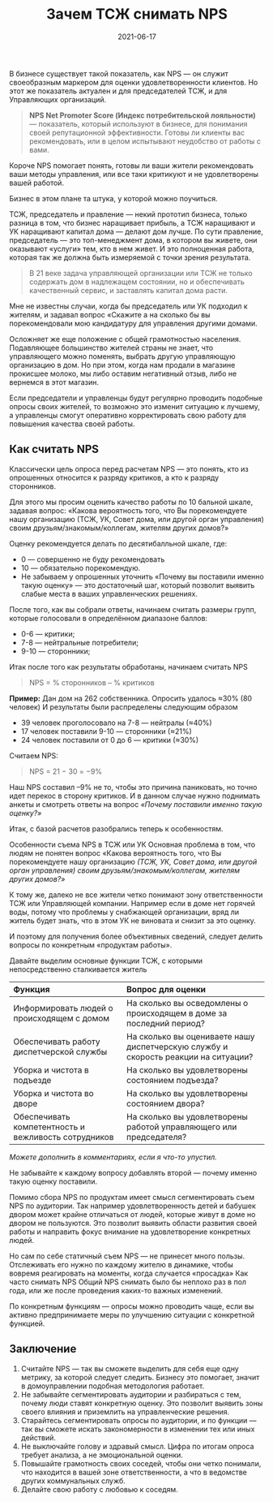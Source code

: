 ﻿---
layout: article
title: Зачем ТСЖ снимать NPS
desc: Example file in md extention with shortcuts
date: 2021-06-17
url: why-would-the-HOA-want-to-remove-the-NPS
cover: "horizontal-mgmt-OG.png"
permalink: "/journal/{{ url | slug }}/"
tags:
  - Коммуникации
  - Инструменты
---

В бизнесе существует такой показатель, как NPS — он служит своеобразным маркером для оценки удовлетворенности клиентов. Но этот же показатель актуален и для председателей ТСЖ, и для Управляющих организаций.

> **NPS Net Promoter Score (Индекс потребительской лояльности)** — показатель, который используют в бизнесе, для понимания своей репутационной эффективности. Готовы ли клиенты вас рекомендовать, или в целом испытывают неудобство от работы с вами.

Короче NPS помогает понять, готовы ли ваши жители рекомендовать ваши методы управления, или все таки критикуют и не удовлетворены вашей работой.

Бизнес в этом плане та штука, у которой можно поучиться.

ТСЖ, председатель и правление — некий прототип бизнеса, только разница в том, что бизнес наращивает прибыль, а ТСЖ наращивают и УК наращивают капитал дома — делают дом лучше. По сути правление, председатель — это топ-менеджмент дома, в котором вы живете, они оказывают «услуги» тем, кто в нем живет. И это полноценная работа, которая так же должна быть измеряемой с точки зрения результата.

> В 21 веке задача управляющей организации или ТСЖ не только содержать дом в надлежащем состоянии, но и обеспечивать качественный сервис, и заставлять капитал дома расти.

Мне не известны случаи, когда бы председатель или УК подходил к жителям, и задавал вопрос «Скажите а на сколько бы вы порекомендовали мою кандидатуру для управления другими домами.

Осложняет же еще положение с общей грамотностью населения. Подавляющее большинство жителей страны не знает, что управляющего можно поменять, выбрать другую управляющую организацию в дом. Но при этом, когда нам продали в магазине прокисшее молоко, мы либо оставим негативный отзыв, либо не вернемся в этот магазин.

Если председатели и управленцы будут регулярно проводить подобные опросы своих жителей, то возможно это изменит ситуацию к лучшему, а управленцы смогут оперативно корректировать свою работу для повышения качества своей работы.

## Как считать NPS

Классически цель опроса перед расчетам NPS — это понять, кто из опрошенных относится к разряду критиков, а кто к разряду сторонников.

Для этого мы просим оценить качество работы по 10 бальной шкале, задавая вопрос: «Какова вероятность того, что Вы порекомендуете нашу организацию (ТСЖ, УК, Совет дома, или другой орган управления) своим друзьям/знакомым/коллегам, жителям других домов?»

Оценку рекомендуется делать по десятибалльной шкале, где:

- 0 — совершенно не буду рекомендовать
- 10 — обязательно порекомендую.
- Не забываем у опрошенных уточнить «Почему вы поставили именно такую оценку» — это достаточный шаг, который позволит выявить слабые места в ваших управленческих решениях.

После того, как вы собрали ответы, начинаем считать размеры групп, которые голосовали в определённом диапазоне баллов:

- 0-6 — критики;
- 7-8 — нейтральные потребители;
- 9-10 — сторонники;

Итак после того как результаты обработаны, начинаем считать NPS

> NPS = % сторонников – % критиков

**Пример:**
Дан дом на 262 собственника. Опросить удалось ≈30% (80 человек)
И результаты были распределены следующим образом

- 39 человек проголосовало на 7-8 — нейтралы (≈40%)
- 17 человек поставили 9-10 — сторонники (≈21%)
- 24 человек поставили от 0 до 6 — критики (≈30%)

Считаем NPS:

> NPS = 21 − 30 = −9%

Наш NPS составил –9% не то, чтобы это причина паниковать, но точно идет перекос в сторону критиков. И в данном случае нужно поднимать анкеты и смотреть ответы на вопрос _«Почему поставили именно такую оценку?»_

Итак, с базой расчетов разобрались теперь к особенностям.

Особенности съема NPS в ТСЖ или УК
Основная проблема в том, что людям не понятен вопрос «Какова вероятность того, что Вы порекомендуете нашу организацию _(ТСЖ, УК, Совет дома, или другой орган управления) своим друзьям/знакомым/коллегам, жителям других домов?»_

К тому же, далеко не все жители четко понимают зону ответственности ТСЖ или Управляющей компании. Например если в доме нет горячей воды, потому что проблемы у снабжающей организации, вряд ли житель будет знать, что в этом УК не виновата и снизит за это оценку.

И поэтому для получения более объективных сведений, следует делить вопросы по конкретным «продуктам работы».

Давайте выделим основные функции ТСЖ, с которыми непосредственно сталкивается житель

| Функция                                              | Вопрос для оценки                                                                  |
| :--------------------------------------------------- | :--------------------------------------------------------------------------------- |
| Информировать людей о происходящем с домом           | На сколько вы осведомлены о происходящем в доме за последний период?               |
| Обеспечивать работу диспетчерской службы             | На сколько вы оцениваете нашу диспетчерскую службу и скорость реакции на ситуации? |
| Уборка и чистота в подъезде                          | На сколько вы удовлетворены состоянием подъезда?                                   |
| Уборка и чистота во дворе                            | На сколько вы удовлетворены состоянием двора?                                      |
| Обеспечивать компетентность и вежливость сотрудников | На сколько вы удовлетворены работой управляющего или председателя?                 |

_Можете дополнить в комментариях, если я что-то упустил._

Не забывайте к каждому вопросу добавлять второй — почему именно такую оценку поставили.

Помимо сбора NPS по продуктам имеет смысл сегментировать съем NPS по аудитории. Так например удовлетворенность детей и бабушек двором может крайне отличаться от людей, которые живут в доме но двором не пользуются. Это позволит выявить области развития своей работы и направить фокус внимание на удовлетворение конкретных людей.

Но сам по себе статичный съем NPS — не принесет много пользы. Отслеживать его нужно по каждому жителю в динамике, чтобы вовремя реагировать на моменты, когда случается «просадка»
Как часто снимать NPS
Общий NPS снимать было бы неплохо раз в пол года, или же после проведения каких-то важных изменений.

По конкретным функциям — опросы можно проводить чаще, если вы активно предпринимаете меры по улучшению ситуации с конкретной функцией.

## Заключение

1. Считайте NPS — так вы сможете выделить для себя еще одну метрику, за которой следует следить. Бизнесу это помогает, значит в домоуправлении подобная методология работает.
1. Не забывайте сегментировать аудитории и разбираться с тем, почему люди ставят конкретную оценку. Это позволит выявить зоны своего влияния и приземлить на управленческие решения.
1. Старайтесь сегментировать опросы по аудитории, и по функции — так вы сможете искать закономерности в изменении тех или иных действий.
1. Не выключайте голову и здравый смысл. Цифра по итогам опроса требует анализа, а не эмоциональной оценки.
1. Повышайте грамотность своих соседей, чтобы они четко понимали, что находится в вашей зоне ответственности, а что в ведомстве других коммунальных служб.
1. Делайте свою работу с любовью к соседям.

